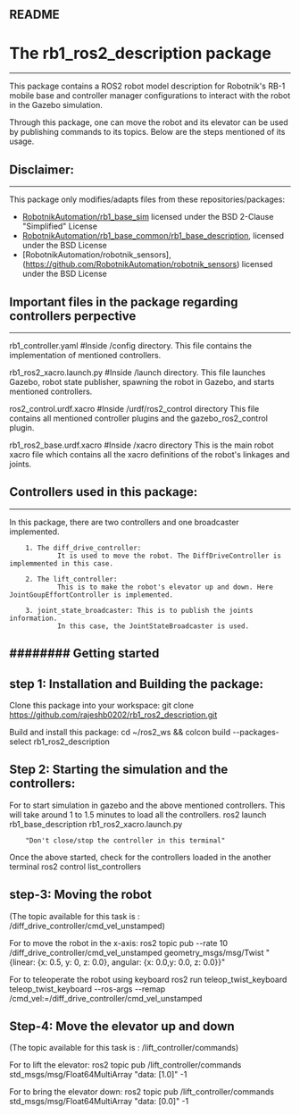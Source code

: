 README
-----------------------------------------------------------


# The rb1_ros2_description package
-------------------------------------------------------------------------------------------------------------

This package contains a ROS2 robot model description for Robotnik's RB-1 mobile base and controller manager configurations to interact with the robot in the Gazebo simulation.

Through this package, one can move the robot and its elevator can be used by publishing commands to its topics. Below are the steps mentioned of its usage.



## Disclaimer: 
-------------------------------------------------------------------------------------------------------------
This package only modifies/adapts files from these repositories/packages:  
- [RobotnikAutomation/rb1_base_sim](https://github.com/RobotnikAutomation/rb1_base_sim) licensed under the BSD 2-Clause "Simplified" License
- [RobotnikAutomation/rb1_base_common/rb1_base_description](https://github.com/RobotnikAutomation/rb1_base_common/tree/melodic-devel/rb1_base_description), licensed under the BSD License
- [RobotnikAutomation/robotnik_sensors],(https://github.com/RobotnikAutomation/robotnik_sensors) licensed under the BSD License




## Important files in the package regarding controllers perpective 
-------------------------------------------------------------------------------------------------------------

rb1_controller.yaml                 #Inside /config directory. This file contains the implementation of mentioned controllers.

rb1_ros2_xacro.launch.py            #Inside /launch directory. This file launches Gazebo, robot state publisher, spawning the robot in Gazebo, and starts mentioned controllers.

ros2_control.urdf.xacro             #Inside /urdf/ros2_control directory This file contains all mentioned controller plugins and the gazebo_ros2_control plugin.

rb1_ros2_base.urdf.xacro            #Inside /xacro directory This is the main robot xacro file which contains all the xacro definitions of the robot's linkages and joints.





## Controllers used in this package:
-------------------------------------------------------------------------------------------------------------
In this package, there are two controllers and one broadcaster implemented.

        1. The diff_drive_controller: 
                It is used to move the robot. The DiffDriveController is implemmented in this case.

        2. The lift_controller: 
                This is to make the robot's elevator up and down. Here JointGoupEffortController is implemented.

        3. joint_state_broadcaster: This is to publish the joints information.
                In this case, the JointStateBroadcaster is used.







######## Getting started
-------------------------------------------------------------------------------------------------------------
step 1: Installation and Building the package:
----------------------------------------------------
Clone this package into your workspace: 
        git clone https://github.com/rajeshb0202/rb1_ros2_description.git

Build and install this package:
        cd ~/ros2_ws && colcon build --packages-select rb1_ros2_description



Step 2: Starting the simulation and the controllers:
------------------------------------------------------            
For to start simulation in gazebo and the above mentioned controllers. This will take around 1 to 1.5 minutes to load all the controllers.
        ros2 launch rb1_base_description rb1_ros2_xacro.launch.py 

        "Don't close/stop the controller in this terminal"

Once the above started, check for the controllers loaded in the another terminal
        ros2 control list_controllers



step-3:  Moving the robot
-------------------------------------------------------------------------------------------------------------
(The topic available for this task is : /diff_drive_controller/cmd_vel_unstamped)

For to move the robot in the x-axis: 
        ros2 topic pub --rate 10 /diff_drive_controller/cmd_vel_unstamped geometry_msgs/msg/Twist "{linear: {x: 0.5, y: 0, z: 0.0}, angular: {x: 0.0,y: 0.0, z: 0.0}}"

For to teleoperate the robot using keyboard
        ros2 run teleop_twist_keyboard teleop_twist_keyboard --ros-args --remap /cmd_vel:=/diff_drive_controller/cmd_vel_unstamped




Step-4: Move the elevator up and down
-------------------------------------------------------------------------------------------------------------
(The topic available for this task is : /lift_controller/commands)

For to lift the elevator:
        ros2 topic pub /lift_controller/commands std_msgs/msg/Float64MultiArray "data: [1.0]" -1

For to bring the elevator down:
        ros2 topic pub /lift_controller/commands std_msgs/msg/Float64MultiArray "data: [0.0]" -1
